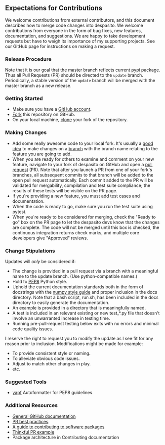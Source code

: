 ## Expectations for Contributions

We welcome contributions from external contributors, and this document
describes how to merge code changes into despasito. We welcome contributions from everyone in the form of bug fixes, new features, documentation, and suggestions. We are happy to take development requests but have to weigh its importance of my supporting projects. See our GitHub page for instructions on making a request.

### Release Procedure

Note that it is our goal that the master branch reflects current [pypi](https://pypi.org/project/despasito/) package. Thus all Pull Requests (PR) should be directed to the `update` branch. Periodically, a stable version of the `update` branch will be merged with the master branch as a new release.

### Getting Started

* Make sure you have a [GitHub account](https://github.com/signup/free).
* [Fork](https://help.github.com/articles/fork-a-repo/) this repository on GitHub.
* On your local machine,
  [clone](https://help.github.com/articles/cloning-a-repository/) your fork of
  the repository.

### Making Changes

* Add some really awesome code to your local fork.  It's usually a [good
  idea](http://blog.jasonmeridth.com/posts/do-not-issue-pull-requests-from-your-master-branch/)
  to make changes on a
  [branch](https://help.github.com/articles/creating-and-deleting-branches-within-your-repository/)
  with the branch name relating to the feature you are going to add.
* When you are ready for others to examine and comment on your new feature,
  navigate to your fork of despasito on GitHub and open a [pull
  request](https://help.github.com/articles/using-pull-requests/) (PR). Note that
  after you launch a PR from one of your fork's branches, all
  subsequent commits to that branch will be added to the open pull request
  automatically.  Each commit added to the PR will be validated for
  mergability, compilation and test suite compliance; the results of these tests
  will be visible on the PR page.
* If you're providing a new feature, you must add test cases and documentation.
* When the code is ready to go, make sure you run the test suite using pytest.
* When you're ready to be considered for merging, check the "Ready to go"
  box on the PR page to let the despasito devs know that the changes are complete.
  The code will not be merged until this box is checked, the continuous
  integration returns check marks,
  and multiple core developers give "Approved" reviews.

### Change Stipulations

Updates will *only* be considered if:

 * The change is provided in a pull request via a branch with a meaningful name to the update branch.
   (Use python-compatible names.)
 * Hold to [PEP8](https://pep8.org/) Python style.
 * Uphold the current documentation standards both in the form of docstrings with the [numpy style guide](https://numpydoc.readthedocs.io/en/latest/format.html#docstring-standard) and proper inclusion in the docs directory.
   Note that a bash script, run.sh, has been included in the docs directory to easily generate the documentation.
 * An example is provided in a directory that is meaningfully named.
 * A test is included in an relevant existing or new test_\*.py file that doesn't involve an unwarranted increase in testing time.
 * Running pre-pull-request testing below exits with no errors and minimal code quality issues.
 
 
I reserve the right to request you to modify the update as I see fit for any reason prior to inclusion. Modifications might be made for example:

* To provide consistent style or naming.
* To alleviate obvious code issues.
* Adjust to match other changes in play.
* etc.

### Suggested Tools

 * [yapf](https://pypi.org/project/yapf/) Autoformatter for PEP8 guidelines

### Additional Resources

* [General GitHub documentation](https://help.github.com/)
* [PR best practices](http://codeinthehole.com/writing/pull-requests-and-other-good-practices-for-teams-using-github/)
* [A guide to contributing to software packages](http://www.contribution-guide.org)
* [Thinkful PR example](http://www.thinkful.com/learn/github-pull-request-tutorial/#Time-to-Submit-Your-First-PR)
* Package architecture in Contributing documentation
